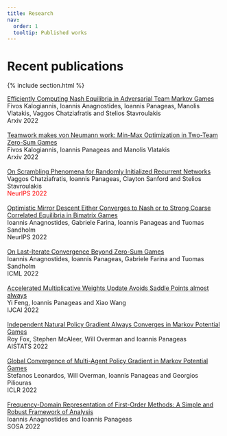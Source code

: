 ```yaml
---
title: Research
nav:
  order: 1
  tooltip: Published works
---
```


# <i class="fas fa-microscope"></i>Recent publications


{% include section.html %}
<div class="citation_title" align="left">
      <a href="https://arxiv.org/abs/2208.02204">
        Efficiently Computing Nash Equilibria in Adversarial Team Markov Games 
      </a>
    </div><div class="citation_authors truncate" align="left" tabindex="0">
      Fivos Kalogiannis, Ioannis Anagnostides, Ioannis Panageas, Manolis Vlatakis, Vaggos Chatziafratis and Stelios Stavroulakis
    </div><div class="tags" data-link="https://goallabuci.github.io/research/"><a class="tag">Arxiv 2022</a></div>
<br>

<div class="citation_title" align="left">
      <a href="https://arxiv.org/abs/2111.04178">
       Teamwork makes von Neumann work: Min-Max Optimization in Two-Team Zero-Sum Games 
      </a>
    </div><div class="citation_authors truncate" align="left" tabindex="0">
      Fivos Kalogiannis, Ioannis Panageas and Manolis Vlatakis
    </div><div class="tags" data-link="https://goallabuci.github.io/research/"><a class="tag">Arxiv 2022</a></div>    
<br>

<div class="citation_title" align="left">
      <a href="https://panageas.github.io">
      On Scrambling Phenomena for Randomly Initialized Recurrent Networks  
      </a>
    </div><div class="citation_authors truncate" align="left" tabindex="0">
      Vaggos Chatziafratis, Ioannis Panageas, Clayton Sanford and Stelios Stavroulakis
    </div><div class="tags" data-link="https://goallabuci.github.io/research/"><a class="tag" style="color:#ff0000">NeurIPS 2022</a></div>   
<br>

<div class="citation_title" align="left">
      <a href="https://arxiv.org/abs/2203.12074">
      Optimistic Mirror Descent Either Converges to Nash or to Strong Coarse Correlated Equilibria in Bimatrix Games  
      </a>
    </div><div class="citation_authors truncate" align="left" tabindex="0">
      Ioannis Anagnostides, Gabriele Farina, Ioannis Panageas and Tuomas Sandholm
    </div><div class="tags" data-link="https://goallabuci.github.io/research/"><a class="tag">NeurIPS 2022</a></div>    
<br>

<div class="citation_title" align="left">
      <a href="https://arxiv.org/abs/2203.12056">
      On Last-Iterate Convergence Beyond Zero-Sum Games  
      </a>
    </div><div class="citation_authors truncate" align="left" tabindex="0">
      Ioannis Anagnostides, Ioannis Panageas, Gabriele Farina and Tuomas Sandholm
    </div><div class="tags" data-link="https://goallabuci.github.io/research/"><a class="tag">ICML 2022</a></div>    
<br>

<div class="citation_title" align="left">
      <a href="https://arxiv.org/abs/2204.11407">
      Accelerated Multiplicative Weights Update Avoids Saddle Points almost always  
      </a>
    </div><div class="citation_authors truncate" align="left" tabindex="0">
      Yi Feng, Ioannis Panageas and Xiao Wang
    </div><div class="tags" data-link="https://goallabuci.github.io/research/"><a class="tag">IJCAI 2022</a></div>    
<br>

<div class="citation_title" align="left">
      <a href="https://arxiv.org/abs/2110.10614">
    Independent Natural Policy Gradient Always Converges in Markov Potential Games   
      </a>
    </div><div class="citation_authors truncate" align="left" tabindex="0">
      Roy Fox, Stephen McAleer, Will Overman and Ioannis Panageas
    </div><div class="tags" data-link="https://goallabuci.github.io/research/"><a class="tag">AISTATS 2022</a></div>    
<br>

<div class="citation_title" align="left">
      <a href="[https://arxiv.org/abs/2110.10614](https://arxiv.org/abs/2106.01969)">
Global Convergence of Multi-Agent Policy Gradient in Markov Potential Games  
      </a>
    </div><div class="citation_authors truncate" align="left" tabindex="0">
     Stefanos Leonardos, Will Overman, Ioannis Panageas and Georgios Piliouras
    </div><div class="tags" data-link="https://goallabuci.github.io/research/"><a class="tag">ICLR 2022</a></div>    
<br>

<div class="citation_title" align="left">
      <a href="https://arxiv.org/abs/2109.04603">
    Frequency-Domain Representation of First-Order Methods: A Simple and Robust Framework of Analysis    
      </a>
    </div><div class="citation_authors truncate" align="left" tabindex="0">
      Ioannis Anagnostides and Ioannis Panageas
    </div><div class="tags" data-link="https://goallabuci.github.io/research/"><a class="tag">SOSA 2022</a></div>    
<br>
